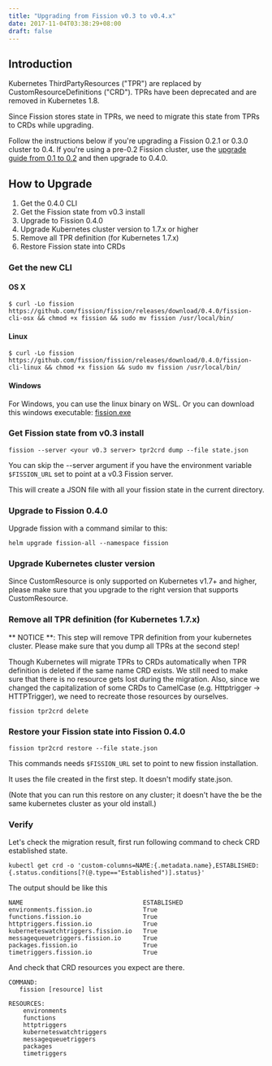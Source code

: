 ```yaml
---
title: "Upgrading from Fission v0.3 to v0.4.x"
date: 2017-11-04T03:38:29+08:00
draft: false
---
```


## Introduction

Kubernetes ThirdPartyResources ("TPR") are replaced by
CustomResourceDefinitions ("CRD"). TPRs have been deprecated and are
removed in Kubernetes 1.8.

Since Fission stores state in TPRs, we need to migrate this state from
TPRs to CRDs while upgrading.

Follow the instructions below if you're upgrading a Fission 0.2.1 or
0.3.0 cluster to 0.4. If you're using a pre-0.2 Fission cluster, use
the [upgrade guide from 0.1 to 0.2]() and then upgrade to 0.4.0.

## How to Upgrade

1. Get the 0.4.0 CLI
2. Get the Fission state from v0.3 install
3. Upgrade to Fission 0.4.0
4. Upgrade Kubernetes cluster version to 1.7.x or higher
5. Remove all TPR definition (for Kubernetes 1.7.x)
6. Restore Fission state into CRDs

### Get the new CLI

#### OS X

```
$ curl -Lo fission https://github.com/fission/fission/releases/download/0.4.0/fission-cli-osx && chmod +x fission && sudo mv fission /usr/local/bin/
```

#### Linux

```
$ curl -Lo fission https://github.com/fission/fission/releases/download/0.4.0/fission-cli-linux && chmod +x fission && sudo mv fission /usr/local/bin/
```

#### Windows

For Windows, you can use the linux binary on WSL. Or you can download
this windows executable: [fission.exe](https://github.com/fission/fission/releases/download/0.4.0/fission-cli-windows.exe)

### Get Fission state from v0.3 install

```
fission --server <your v0.3 server> tpr2crd dump --file state.json
```

You can skip the --server argument if you have the environment
variable `$FISSION_URL` set to point at a v0.3 Fission server.

This will create a JSON file with all your fission state in the
current directory.

### Upgrade to Fission 0.4.0

Upgrade fission with a command similar to this:

```
helm upgrade fission-all --namespace fission
```

### Upgrade Kubernetes cluster version

Since CustomResource is only supported on Kubernetes v1.7+ and higher, please make sure 
that you upgrade to the right version that supports CustomResource.

### Remove all TPR definition (for Kubernetes 1.7.x)

** NOTICE **: This step will remove TPR definition from your kubernetes cluster. Please make sure that you dump all TPRs at the second step!

Though Kubernetes will migrate TPRs to CRDs automatically when TPR definition is deleted if the same name CRD exists. We still need to make sure that there is no resource gets lost during the migration. Also, since we changed the capitalization of some CRDs to CamelCase (e.g. Httptrigger -> HTTPTrigger), we need to recreate those resources by ourselves.

```
fission tpr2crd delete
```

### Restore your Fission state into Fission 0.4.0

```
fission tpr2crd restore --file state.json
```

This commands needs `$FISSION_URL` set to point to new fission installation.

It uses the file created in the first step.  It doesn't modify state.json.

(Note that you can run this restore on any cluster; it doesn't have the be the same kubernetes
cluster as your old install.)

### Verify

Let's check the migration result, first run following command to check CRD established state.

```
kubectl get crd -o 'custom-columns=NAME:{.metadata.name},ESTABLISHED:{.status.conditions[?(@.type=="Established")].status}'
```

The output should be like this

```
NAME                                 ESTABLISHED
environments.fission.io              True
functions.fission.io                 True
httptriggers.fission.io              True
kuberneteswatchtriggers.fission.io   True
messagequeuetriggers.fission.io      True
packages.fission.io                  True
timetriggers.fission.io              True
```

And check that CRD resources you expect are there.

```
COMMAND:
   fission [resource] list

RESOURCES:
    environments
    functions
    httptriggers
    kuberneteswatchtriggers
    messagequeuetriggers
    packages
    timetriggers
```